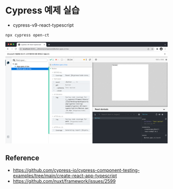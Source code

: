 # Cypress 예제 실습

- cypress-v9-react-typescript
```
npx cypress open-ct
```

<img src="./capture.png">

## Reference
- https://github.com/cypress-io/cypress-component-testing-examples/tree/main/create-react-app-typescript
- https://github.com/nuxt/framework/issues/2599
